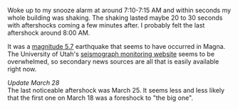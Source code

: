 Woke up to my snooze alarm at around 7:10-7:15 AM and within seconds my whole building was shaking. The shaking lasted maybe 20 to 30 seconds with aftershocks coming a few minutes after. I probably felt the last aftershock around 8:00 AM. 

It was a [magnitude 5.7][sl] earthquake that seems to have occurred in Magna. The University of Utah's [seismograph monitoring website][uu] seems to be overwhelmed, so secondary news sources are all that is easily available right now.

_Update March 28_<br>
The last noticeable aftershock was March 25. It seems less and less likely that the first one on March 18 was a foreshock to "the big one". 

[sl]: https://www.sltrib.com/news/2020/03/18/earthquake-hits-utahs/
[uu]: https://quake.utah.edu